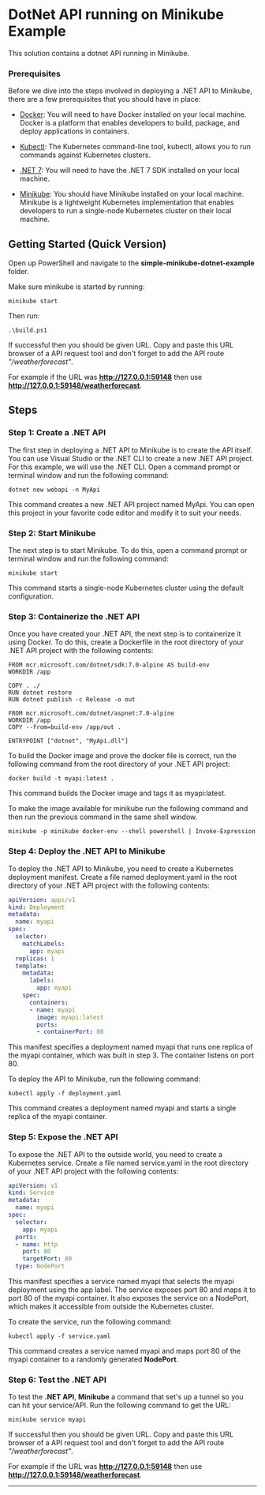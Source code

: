# DotNet API running on Minikube Example

This solution contains a dotnet API running in Minikube.

### Prerequisites

Before we dive into the steps involved in deploying a .NET API to Minikube, there are a few prerequisites that you should have in place:

- [Docker](https://www.docker.com/): You will need to have Docker installed on your local machine. Docker is a platform that enables developers to build, package, and deploy applications in containers.

- [Kubectl](https://kubernetes.io/docs/tasks/tools/#kubectl): The Kubernetes command-line tool, kubectl, allows you to run commands against Kubernetes clusters.

- [.NET 7](https://dotnet.microsoft.com/en-us/download/dotnet/7.0): You will need to have the .NET 7 SDK installed on your local machine.

- [Minikube](https://minikube.sigs.k8s.io/docs/start/): You should have Minikube installed on your local machine. Minikube is a lightweight Kubernetes implementation that enables developers to run a single-node Kubernetes cluster on their local machine.

## Getting Started (Quick Version)

Open up PowerShell and navigate to the **simple-minikube-dotnet-example** folder.

Make sure minikube is started by running: 

```
minikube start
``` 

Then run:

```
.\build.ps1
``` 

If successful then you should be given URL. Copy and paste this URL browser of a API request tool and don't forget to add the API route *"/weatherforecast"*. 

For example if the URL was **http://127.0.0.1:59148** then use **http://127.0.0.1:59148/weatherforecast**.


## Steps

### Step 1: Create a .NET API

The first step in deploying a .NET API to Minikube is to create the API itself. You can use Visual Studio or the .NET CLI to create a new .NET API project. For this example, we will use the .NET CLI. Open a command prompt or terminal window and run the following command:

```
dotnet new webapi -n MyApi
``` 

This command creates a new .NET API project named MyApi. You can open this project in your favorite code editor and modify it to suit your needs.

### Step 2: Start Minikube

The next step is to start Minikube. To do this, open a command prompt or terminal window and run the following command:

```
minikube start
```

This command starts a single-node Kubernetes cluster using the default configuration.

### Step 3: Containerize the .NET API

Once you have created your .NET API, the next step is to containerize it using Docker. To do this, create a Dockerfile in the root directory of your .NET API project with the following contents:

```
FROM mcr.microsoft.com/dotnet/sdk:7.0-alpine AS build-env
WORKDIR /app

COPY . ./
RUN dotnet restore
RUN dotnet publish -c Release -o out

FROM mcr.microsoft.com/dotnet/aspnet:7.0-alpine
WORKDIR /app
COPY --from=build-env /app/out .

ENTRYPOINT ["dotnet", "MyApi.dll"]
```

To build the Docker image and prove the docker file is correct, run the following command from the root directory of your .NET API project:

```
docker build -t myapi:latest .
```

This command builds the Docker image and tags it as myapi:latest.

To make the image available for minikube run the following command and then run the previous command in the same shell window.

```
minikube -p minikube docker-env --shell powershell | Invoke-Expression
```

### Step 4: Deploy the .NET API to Minikube

To deploy the .NET API to Minikube, you need to create a Kubernetes deployment manifest. Create a file named deployment.yaml in the root directory of your .NET API project with the following contents:

```yaml
apiVersion: apps/v1
kind: Deployment
metadata:
  name: myapi
spec:
  selector:
    matchLabels:
      app: myapi
  replicas: 1
  template:
    metadata:
      labels:
        app: myapi
    spec:
      containers:
      - name: myapi
        image: myapi:latest
        ports:
        - containerPort: 80
```

This manifest specifies a deployment named myapi that runs one replica of the myapi container, which was built in step 3. The container listens on port 80.

To deploy the API to Minikube, run the following command:

```
kubectl apply -f deployment.yaml
```

This command creates a deployment named myapi and starts a single replica of the myapi container.

### Step 5: Expose the .NET API

To expose the .NET API to the outside world, you need to create a Kubernetes service. Create a file named service.yaml in the root directory of your .NET API project with the following contents:

```yaml
apiVersion: v1
kind: Service
metadata:
  name: myapi
spec:
  selector:
    app: myapi
  ports:
  - name: http
    port: 80
    targetPort: 80
  type: NodePort
```

This manifest specifies a service named myapi that selects the myapi deployment using the app label. The service exposes port 80 and maps it to port 80 of the myapi container. It also exposes the service on a NodePort, which makes it accessible from outside the Kubernetes cluster.

To create the service, run the following command:

```
kubectl apply -f service.yaml
```

This command creates a service named myapi and maps port 80 of the myapi container to a randomly generated **NodePort**.

### Step 6: Test the .NET API

To test the **.NET API**, **Minikube** a command that set's up a tunnel so you can hit your service/API. Run the following command to get the URL:

```
minikube service myapi 
```

If successful then you should be given URL. Copy and paste this URL browser of a API request tool and don't forget to add the API route *"/weatherforecast"*. 

For example if the URL was **http://127.0.0.1:59148** then use **http://127.0.0.1:59148/weatherforecast**. 

---